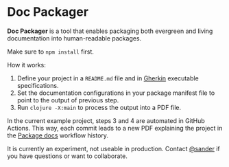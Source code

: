 # Doc Packager

**Doc Packager** is a tool that enables packaging both evergreen and living documentation into human-readable packages.

Make sure to `npm install` first.

How it works:

1. Define your project in a `README.md` file and in [Gherkin](https://cucumber.io/docs/gherkin/reference/) executable specifications.
2. Set the documentation configurations in your package manifest file to point to the output of previous step.
3. Run `clojure -X:main` to process the output into a PDF file.

In the current example project, steps 3 and 4 are automated in GitHub Actions. This way, each commit leads to a new PDF explaining the project in the [Package docs](https://github.com/sander/doc-packager/actions/workflows/package.yml) workflow history.

It is currently an experiment, not useable in production. Contact [@sander](https://github.com/sander) if you have questions or want to collaborate.
